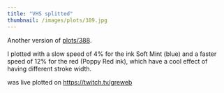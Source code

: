 ```yaml
---
title: "VHS splitted"
thumbnail: /images/plots/389.jpg
---
```


Another version of [plots/388](/plots/388).

I plotted with a slow speed of 4% for the ink Soft Mint (blue) and a faster speed of 12% for the red (Poppy Red ink), which have a cool effect of having different stroke width.

was live plotted on https://twitch.tv/greweb
